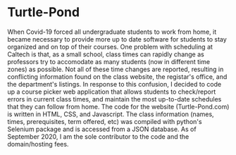 # Turtle-Pond
 When Covid-19 forced all undergraduate students to work from home, it became necessary to provide more up to date software for students to stay organized and on top of their courses. One problem with scheduling at Caltech is that, as a small school, class times can rapidly change as professors try to accomodate as many students (now in different time zones) as possible. Not all of these time changes are reported, resulting in conflicting information found on the class website, the registar's office, and the department's listings. In response to this confusion, I decided to code up a course picker web application that allows students to check/report errors in current class times, and maintain the most up-to-date schedules that they can follow from home.
 The code for the website (Turtle-Pond.com) is written in HTML, CSS, and Javascript. The class information (names, times, prerequisites, term offered, etc) was compiled with python's Selenium package and is accessed from a JSON database. As of September 2020, I am the sole contributor to the code and the domain/hosting fees.
